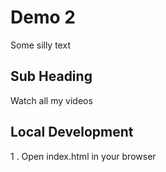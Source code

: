 # Demo 2

Some silly text

## Sub Heading

Watch all my videos

## Local Development
1 . Open index.html in your browser
